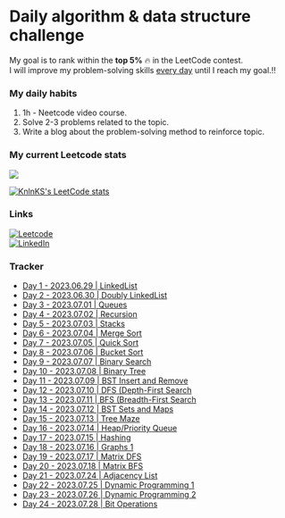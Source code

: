 # Daily algorithm & data structure challenge

My goal is to rank within the **top 5%** :fire: in the LeetCode contest.<br>
I will improve my problem-solving skills <ins>every day</ins> until I reach my goal.:bangbang:



### My daily habits
1. 1h - Neetcode video course.
2. Solve 2-3 problems related to the topic.
3. Write a blog about the problem-solving method to reinforce topic.

### My current Leetcode stats
![](https://badges.peiyuan.ch/leetcode/sorry_but_im_monster/ranking)


[![KnlnKS's LeetCode stats](https://leetcode-stats-six.vercel.app/api?username=sorry_but_im_monster&theme=dark)](https://leetcode.com/sorry_but_im_monster/)
   

### Links
[![Leetcode](https://img.shields.io/badge/-LeetCode-FFA116?style=for-the-badge&logo=LeetCode&logoColor=black)](https://leetcode.com/sorry_but_im_monster/) <br>
[![LinkedIn](https://img.shields.io/badge/LinkedIn-0077B5?style=for-the-badge&logo=linkedin&logoColor=white)](https://www.linkedin.com/in/alisherka7/) 


### Tracker
* <a href="https://github.com/Alisherka7/daily_challange_algorithm/tree/main/challenge/day1">Day 1 - 2023.06.29 | LinkedList</a>
* <a href="https://github.com/Alisherka7/daily_challange_algorithm/tree/main/challenge/day2">Day 2 - 2023.06.30 | Doubly LinkedList</a>
* <a href="https://github.com/Alisherka7/daily_challange_algorithm/tree/main/challenge/day3">Day 3 - 2023.07.01 | Queues</a>
* <a href="https://github.com/Alisherka7/daily_challange_algorithm/tree/main/challenge/day4">Day 4 - 2023.07.02 | Recursion</a>
* <a href="https://github.com/Alisherka7/daily_challange_algorithm/tree/main/challenge/day5">Day 5 - 2023.07.03 | Stacks</a>
* <a href="https://github.com/Alisherka7/daily_challange_algorithm/tree/main/challenge/day6">Day 6 - 2023.07.04 | Merge Sort</a>
* <a href="https://github.com/Alisherka7/daily_challange_algorithm/tree/main/challenge/day7">Day 7 - 2023.07.05 | Quick Sort</a>
* <a href="https://github.com/Alisherka7/daily_challange_algorithm/tree/main/challenge/day8">Day 8 - 2023.07.06 | Bucket Sort</a>
* <a href="https://github.com/Alisherka7/daily_challange_algorithm/tree/main/challenge/day9">Day 9 - 2023.07.07 | Binary Search</a>
* <a href="https://github.com/Alisherka7/daily_challange_algorithm/tree/main/challenge/day10">Day 10 - 2023.07.08 | Binary Tree</a>
* <a href="https://github.com/Alisherka7/daily_challange_algorithm/tree/main/challenge/day11">Day 11 - 2023.07.09 | BST Insert and Remove</a>
* <a href="https://github.com/Alisherka7/daily_challange_algorithm/tree/main/challenge/day12">Day 12 - 2023.07.10 | DFS (Depth-First Search</a>
* <a href="https://github.com/Alisherka7/daily_challange_algorithm/tree/main/challenge/day13">Day 13 - 2023.07.11 | BFS (Breadth-First Search</a>
* <a href="https://github.com/Alisherka7/daily_challange_algorithm/tree/main/challenge/day14">Day 14 - 2023.07.12 | BST Sets and Maps</a>
* <a href="https://github.com/Alisherka7/daily_challange_algorithm/tree/main/challenge/day15">Day 15 - 2023.07.13 | Tree Maze</a>
* <a href="https://github.com/Alisherka7/daily_challange_algorithm/tree/main/challenge/day16">Day 16 - 2023.07.14 | Heap/Priority Queue</a>
* <a href="https://github.com/Alisherka7/daily_challange_algorithm/tree/main/challenge/day17">Day 17 - 2023.07.15 | Hashing</a>
* <a href="https://github.com/Alisherka7/daily_challange_algorithm/tree/main/challenge/day18">Day 18 - 2023.07.16 | Graphs 1</a>
* <a href="https://github.com/Alisherka7/daily_challange_algorithm/tree/main/challenge/day19">Day 19 - 2023.07.17 | Matrix DFS</a>
* <a href="https://github.com/Alisherka7/daily_challange_algorithm/tree/main/challenge/day20">Day 20 - 2023.07.18 | Matrix BFS</a>
* <a href="https://github.com/Alisherka7/daily_challange_algorithm/tree/main/challenge/day21">Day 21 - 2023.07.24 | Adjacency List</a>
* <a href="https://github.com/Alisherka7/daily_challange_algorithm/tree/main/challenge/day22">Day 22 - 2023.07.25 | Dynamic Programming 1</a>
* <a href="https://github.com/Alisherka7/daily_challange_algorithm/tree/main/challenge/day23">Day 23 - 2023.07.26 | Dynamic Programming 2</a>
* <a href="https://github.com/Alisherka7/daily_challange_algorithm/tree/main/challenge/day24">Day 24 - 2023.07.28 | Bit Operations</a>
